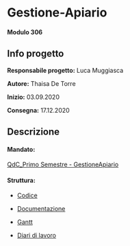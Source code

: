 # Gestione-Apiario
#### Modulo 306


## Info progetto
**Responsabile progetto:** Luca Muggiasca

**Autore:** Thaisa De Torre

**Inizio:** 03.09.2020

**Consegna:** 17.12.2020


## Descrizione


#### Mandato:
[QdC_Primo Semestre - GestioneApiario](https://github.com/ThaisaDeTorre/Gestione-Apiario/blob/master/Documenti/QdC_Primo_Semestre_GestioneApiario.docx)

#### Struttura:
- [Codice](https://github.com/ThaisaDeTorre/Gestione-Apiario/blob/master/src/)

- [Documentazione](https://github.com/ThaisaDeTorre/Gestione-Apiario/blob/master/Documenti/Documentazione.md)

- [Gantt](https://github.com/ThaisaDeTorre/Gestione-Apiario/blob/master/Documenti/gantt_preventivo.png)

- [Diari di lavoro](https://github.com/ThaisaDeTorre/Gestione-Apiario/blob/master/Diario/)

